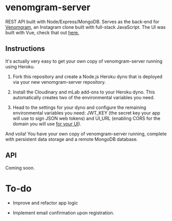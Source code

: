 # venomgram-server
REST API built with Node/Express/MongoDB. Serves as the back-end for [Venomgram](https://venomgram.netlify.com/#/), an Instagram clone built with full-stack JavaScript. The UI was built with Vue, check that out [here.](https://github.com/ibrahimpg/venomgram-ui)

## Instructions

It's actually very easy to get your own copy of venomgram-server running using Heroku.

1. Fork this repository and create a Node.js Heroku dyno that is deployed via your new venomgram-server repository.

2. Install the Cloudinary and mLab add-ons to your Heroku dyno. This automatically creates two of the environmental variables you need.

3. Head to the settings for your dyno and configure the remaining environmental variables you need: JWT_KEY (the secret key your app will use to sign JSON web tokens) and UI_URL (enabling CORS for the domain you will use [for your UI](https://github.com/ibrahimpg/venomgram-ui)).

And voila! You have your own copy of venomgram-server running, complete with persistent data storage and a remote MongoDB database.

## API

Coming soon.

# To-do

* Improve and refactor app logic

* Implement email confirmation upon registration.